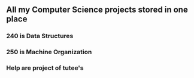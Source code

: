 ## All my Computer Science projects stored in one place
### 240 is Data Structures
### 250 is Machine Organization
### Help are project of tutee's
